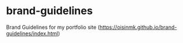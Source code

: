 # brand-guidelines
Brand Guidelines for my portfolio site
(https://oisinmk.github.io/brand-guidelines/index.html) 